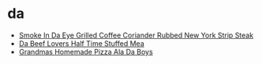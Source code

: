 # da

 * [Smoke In Da Eye Grilled Coffee Coriander Rubbed New York Strip Steak](../index/s/smoke-in-da-eye-grilled-coffee-coriander-rubbed-new-york-strip-steak-51166600.json)
 * [Da Beef Lovers Half Time Stuffed Mea](../index/d/da-beef-lovers-half-time-stuffed-mea.json)
 * [Grandmas Homemade Pizza Ala Da Boys](../index/g/grandmas-homemade-pizza-ala-da-boys.json)
